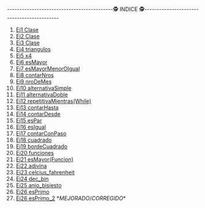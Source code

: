 -------------------------------------------🕵️ INDICE 🕵️-------------------------------------------

1. [Ej1 Clase](https://github.com/tomii07/ej-pseudoc-111mil/blob/master/Ej1%20Clase.psc)
2. [Ej2 Clase](https://github.com/tomii07/ej-pseudoc-111mil/blob/master/Ej2%20Clase.psc)
3. [Ej3 Clase](https://github.com/tomii07/ej-pseudoc-111mil/blob/master/Ej3%20Clase.psc)
4. [Ej4 triangulos](https://github.com/tomii07/ej-pseudoc-111mil/blob/master/Ej4%20triangulos.psc)
5. [Ej5 x4](https://github.com/tomii07/ej-pseudoc-111mil/blob/master/Ej5%20x4.psc)
6. [Ej6 esMayor](https://github.com/tomii07/ej-pseudoc-111mil/blob/master/Ej6%20esMayor.psc)
7. [Ej7 esMayorMenorOIgual](https://github.com/tomii07/ej-pseudoc-111mil/blob/master/Ej7%20esMayorMenorOIgualpsc.psc)
8. [Ej8 contarNros](https://github.com/tomii07/ej-pseudoc-111mil/blob/master/Ej8%20contarNros.psc)
9. [Ej9 nroDeMes](https://github.com/tomii07/ej-pseudoc-111mil/blob/master/Ej9%20nroDeMes.psc)
10. [Ej10 alternativaSimple](https://github.com/tomii07/ej-pseudoc-111mil/blob/master/Ej10%20alternativaSimple.psc)
11. [Ej11 alternativaDoble](https://github.com/tomii07/ej-pseudoc-111mil/blob/master/Ej11%20alternativaDoble.psc)
12. [Ej12 repetitivaMientras(While)](https://github.com/tomii07/ej-pseudoc-111mil/blob/master/Ej12%20repetitivaMientras(While).psc)
13. [Ej13 contarHasta](https://github.com/tomii07/ej-pseudoc-111mil/blob/master/Ej13%20contarHasta.psc)
14. [Ej14 contarDesde](https://github.com/tomii07/ej-pseudoc-111mil/blob/master/Ej14%20contarDesde.psc)
15. [Ej15 esPar](https://github.com/tomii07/ej-pseudoc-111mil/blob/master/Ej15%20esPar.psc)
16. [Ej16 esIgual](https://github.com/tomii07/ej-pseudoc-111mil/blob/master/Ej16%20esIgual.psc)
17. [Ej17 contarConPaso](https://github.com/tomii07/ej-pseudoc-111mil/blob/master/Ej17%20contarConPaso.psc)
18. [Ej18 cuadrado](https://github.com/tomii07/ej-pseudoc-111mil/blob/master/Ej18%20cuadrado.psc)
19. [Ej19 bordeCuadrado](https://github.com/tomii07/ej-pseudoc-111mil/blob/master/Ej19%20bordeCuadrado.psc)
20. [Ej20 funciones](https://github.com/tomii07/ej-pseudoc-111mil/blob/master/Ej20%20funciones.psc)
21. [Ej21 esMayor(Funcion)](https://github.com/tomii07/ej-pseudoc-111mil/blob/master/Ej21%20esMayor(Funcion).psc)
22. [Ej22 adivina](https://github.com/tomii07/ej-pseudoc-111mil/blob/master/Ej22%20adivina.psc)
23. [Ej23 celcius_fahrenheit](https://github.com/tomii07/ej-pseudoc-111mil/blob/master/Ej23%20celcius_fahrenheit.psc)
24. [Ej24 dec_bin](https://github.com/tomii07/ej-pseudoc-111mil/blob/master/Ej24%20dec_bin.psc)
25. [Ej25 anio_bisiesto](https://github.com/tomii07/ej-pseudoc-111mil/blob/master/Ej25%20anio_bisiesto.psc)
26. [Ej26 esPrimo](https://github.com/tomii07/ej-pseudoc-111mil/blob/master/Ej26%20esPrimo.psc)
26. [Ej26 esPrimo_2](https://github.com/tomii07/ej-pseudoc-111mil/blob/master/Ej26%20esPrimo_2.psc) $* MEJORADO/CORREGIDO *$
